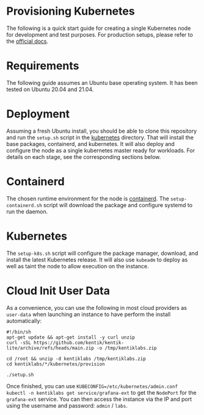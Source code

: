 # Provisioning Kubernetes
The following is a quick start guide for creating a single Kubernetes node for development
and test purposes.  For production setups, please refer to the
[official docs](https://kubernetes.io/docs/setup/production-environment/#production-cluster-setup).

# Requirements
The following guide assumes an Ubuntu base operating system.  It has been tested on Ubuntu 20.04
and 21.04.

# Deployment
Assuming a fresh Ubuntu install, you should be able to clone this repository and run the `setup.sh`
script in the [kubernetes](/kubernetes/provision/) directory.  That will install the base packages,
containerd, and kubernetes.  It will also deploy and configure the node as a single kubernetes
master ready for workloads.  For details on each stage, see the corresponding sections below.

# Containerd
The chosen runtime environment for the node is [containerd](https://github.com/containerd/containerd).
The `setup-containerd.sh` script will download the package and configure systemd to run the daemon.

# Kubernetes
The `setup-k8s.sh` script will configure the package manager, download, and install the latest Kubernetes
release.  It will also use `kubeadm` to deploy as well as taint the node to allow execution on the instance.

# Cloud Init User Data
As a convenience, you can use the following in most cloud providers as `user-data` when launching an instance
to have perform the install automatically:

```
#!/bin/sh
apt-get update && apt-get install -y curl unzip
curl -sSL https://github.com/kentik/kentik-lite/archive/refs/heads/main.zip -o /tmp/kentiklabs.zip

cd /root && unzip -d kentiklabs /tmp/kentiklabs.zip
cd kentiklabs/*/kubernetes/provision

./setup.sh
```

Once finished, you can use `KUBECONFIG=/etc/kubernetes/admin.conf kubectl -n kentiklabs get service/grafana-ext` to get the `NodePort`
for the `grafana-ext` service.  You can then access the instance via the IP and port using the username
and password: `admin` / `labs`.
